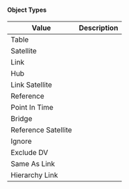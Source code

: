 #### Object Types

| Value               | Description |
| ------------------- | ----------- |
| Table               |             |
| Satellite           |             |
| Link                |             |
| Hub                 |             |
| Link Satellite      |             |
| Reference           |             |
| Point In Time       |             |
| Bridge              |             |
| Reference Satellite |             |
| Ignore              |             |
| Exclude DV          |             |
| Same As Link        |             |
| Hierarchy Link      |             |
